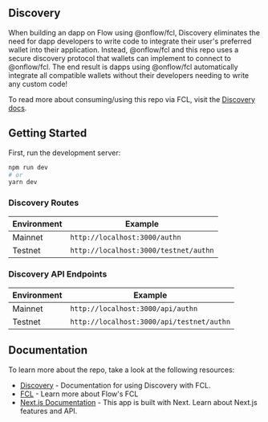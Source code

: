 ## Discovery

When building an dapp on Flow using @onflow/fcl, Discovery eliminates the need for dapp developers to write code to integrate their user's preferred wallet into their application. Instead, @onflow/fcl and this repo uses a secure discovery protocol that wallets can implement to connect to @onflow/fcl. The end result is dapps using @onflow/fcl automatically integrate all compatible wallets without their developers needing to write any custom code!

To read more about consuming/using this repo via FCL, visit the [Discovery docs](https://docs.onflow.org/fcl/reference/api/#discovery).

## Getting Started

First, run the development server:

```bash
npm run dev
# or
yarn dev
```

### Discovery Routes

| Environment    | Example                                   |
| -------------- | ----------------------------------------- |
| Mainnet        | `http://localhost:3000/authn`             |
| Testnet        | `http://localhost:3000/testnet/authn`     |

### Discovery API Endpoints

| Environment    | Example                                   |
| -------------- | ----------------------------------------- |
| Mainnet        | `http://localhost:3000/api/authn`         |
| Testnet        | `http://localhost:3000/api/testnet/authn` |

## Documentation

To learn more about the repo, take a look at the following resources:

- [Discovery](https://docs.onflow.org/fcl/reference/api/#discovery) - Documentation for using Discovery with FCL.
- [FCL](https://docs.onflow.org/fcl/) - Learn more about Flow's FCL
- [Next.js Documentation](https://nextjs.org/docs) - This app is built with Next. Learn about Next.js features and API.
